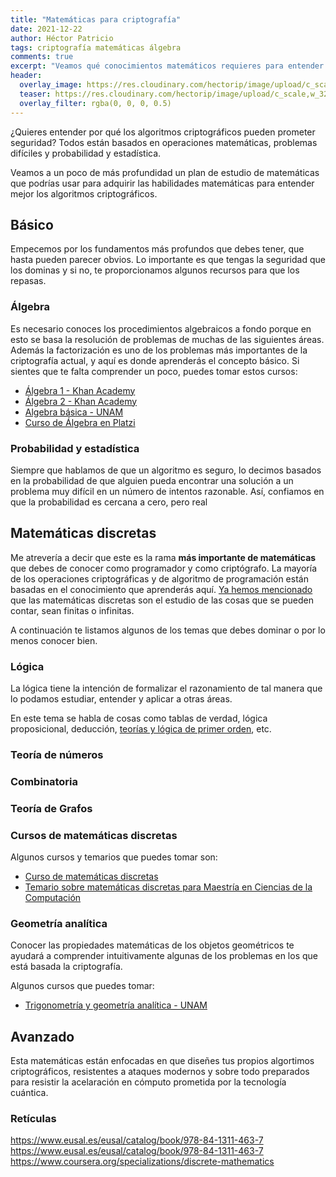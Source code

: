 ```yaml
---
title: "Matemáticas para criptografía"
date: 2021-12-22
author: Héctor Patricio
tags: criptografía matemáticas álgebra
comments: true
excerpt: "Veamos qué conocimientos matemáticos requieres para entender los algoritmos criptográficos, cómo funcionan y, en su caso, avanzar para que puedas diseñar los tuyos."
header:
  overlay_image: https://res.cloudinary.com/hectorip/image/upload/c_scale,w_1120/v1639258119/anton-maksimov-juvnsky-hlc-O87pjUs-unsplash_gvco8p.jpg
  teaser: https://res.cloudinary.com/hectorip/image/upload/c_scale,w_320/v1639258119/anton-maksimov-juvnsky-hlc-O87pjUs-unsplash_gvco8p.jpg
  overlay_filter: rgba(0, 0, 0, 0.5)
---
```


¿Quieres entender por qué los algoritmos criptográficos pueden prometer seguridad? Todos están basados en operaciones matemáticas, problemas difíciles y probabilidad y estadística. 

Veamos a un poco de más profundidad un plan de estudio de matemáticas que podrías usar para adquirir las habilidades matemáticas para entender mejor los algoritmos criptográficos.

## Básico

Empecemos por los fundamentos más profundos que debes tener, que hasta pueden parecer obvios. Lo importante es que tengas la seguridad que los dominas y si no, te proporcionamos algunos recursos para que los repasas.

### Álgebra

Es necesario conoces los procedimientos algebraicos a fondo porque en esto se basa la resolución de problemas de muchas de las siguientes áreas. Además la factorización es uno de los problemas más importantes de la criptografía actual, y aquí es donde aprenderás el concepto básico. Si sientes que te falta comprender un poco, puedes tomar estos cursos:

- [Álgebra 1 - Khan Academy](https://www.khanacademy.org/math/algebra)
- [Álgebra 2 - Khan Academy](https://www.khanacademy.org/math/algebra2)
- [Algebra básica - UNAM](https://www.coursera.org/learn/algebra-basica)
- [Curso de Álgebra en Platzi](https://platzi.com/cursos/algebra/)


### Probabilidad y estadística

Siempre que hablamos de que un algoritmo es seguro, lo decimos basados en la probabilidad de que alguien pueda encontrar una solución a un problema muy difícil en un número de intentos razonable. Así, confiamos en que la probabilidad es cercana a cero, pero real

## Matemáticas discretas

Me atrevería a decir que este es la rama **más importante de matemáticas** que debes de conocer como programador y como criptógrafo. La mayoría de los operaciones criptográficas y de algoritmo de programación están basadas en el conocimiento que aprenderás aquí. [Ya hemos mencionado](https://blog.thedojo.mx/2019/12/25/las-matematicas-que-debes-saber-para-programar.html#l%C3%B3gica-matem%C3%A1ticas-discretas) que las matemáticas discretas son el estudio de las cosas que se pueden contar, sean finitas o infinitas.

A continuación te listamos algunos de los temas que debes dominar o por lo menos conocer bien.

### Lógica

La lógica tiene la intención de formalizar el razonamiento de tal manera que lo podamos estudiar, entender y aplicar a otras áreas.

En este tema se habla de cosas como tablas de verdad, lógica proposicional, deducción, [teorías y lógica de primer orden](https://www.fing.edu.uy/~amiquel/fundamentos/teoriasymodelos.pdf), etc.


### Teoría de números


### Combinatoria

### Teoría de Grafos

### Cursos de matemáticas discretas

Algunos cursos y temarios que puedes tomar son:

- [Curso de matemáticas discretas](https://compilandoconocimiento.com/discretas/)
- [Temario sobre matemáticas discretas para Maestría en Ciencias de la Computación](https://posgrados.inaoep.mx/archivos/PosCsComputacionales/Curso_Propedeutico/TEMARIOS/2_MateDiscretas-VersionGeneral.pdf)

### Geometría analítica

Conocer las propiedades matemáticas de los objetos geométricos te ayudará a comprender intuitivamente algunas de los problemas en los que está basada la criptografía.

Algunos cursos que puedes tomar:

- [Trigonometría y geometría analítica - UNAM](https://www.coursera.org/learn/https://www.eusal.es/eusal/catalog/book/978-84-1311-463-7trigonometria)


## Avanzado

Esta matemáticas están enfocadas en que diseñes tus propios algortimos criptográficos, resistentes a ataques modernos y sobre todo preparados para resistir la acelaración en cómputo prometida por la tecnología cuántica.

### Retículas

https://www.eusal.es/eusal/catalog/book/978-84-1311-463-7
https://www.eusal.es/eusal/catalog/book/978-84-1311-463-7
https://www.coursera.org/specializations/discrete-mathematics